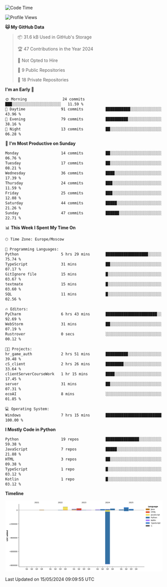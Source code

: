 <!--START_SECTION:waka-->
![Code Time](http://img.shields.io/badge/Code%20Time-325%20hrs%2013%20mins-blue)

![Profile Views](http://img.shields.io/badge/Profile%20Views-0-blue)

**🐱 My GitHub Data** 

> 📦 31.6 kB Used in GitHub's Storage 
 > 
> 🏆 47 Contributions in the Year 2024
 > 
> 🚫 Not Opted to Hire
 > 
> 📜 9 Public Repositories 
 > 
> 🔑 18 Private Repositories 
 > 
**I'm an Early 🐤** 

```text
🌞 Morning                24 commits          ███░░░░░░░░░░░░░░░░░░░░░░   11.59 % 
🌆 Daytime                91 commits          ███████████░░░░░░░░░░░░░░   43.96 % 
🌃 Evening                79 commits          ██████████░░░░░░░░░░░░░░░   38.16 % 
🌙 Night                  13 commits          ██░░░░░░░░░░░░░░░░░░░░░░░   06.28 % 
```
📅 **I'm Most Productive on Sunday** 

```text
Monday                   14 commits          ██░░░░░░░░░░░░░░░░░░░░░░░   06.76 % 
Tuesday                  17 commits          ██░░░░░░░░░░░░░░░░░░░░░░░   08.21 % 
Wednesday                36 commits          ████░░░░░░░░░░░░░░░░░░░░░   17.39 % 
Thursday                 24 commits          ███░░░░░░░░░░░░░░░░░░░░░░   11.59 % 
Friday                   25 commits          ███░░░░░░░░░░░░░░░░░░░░░░   12.08 % 
Saturday                 44 commits          █████░░░░░░░░░░░░░░░░░░░░   21.26 % 
Sunday                   47 commits          ██████░░░░░░░░░░░░░░░░░░░   22.71 % 
```


📊 **This Week I Spent My Time On** 

```text
🕑︎ Time Zone: Europe/Moscow

💬 Programming Languages: 
Python                   5 hrs 29 mins       ███████████████████░░░░░░   75.74 % 
TypeScript               31 mins             ██░░░░░░░░░░░░░░░░░░░░░░░   07.17 % 
GitIgnore file           15 mins             █░░░░░░░░░░░░░░░░░░░░░░░░   03.67 % 
textmate                 15 mins             █░░░░░░░░░░░░░░░░░░░░░░░░   03.60 % 
SQL                      11 mins             █░░░░░░░░░░░░░░░░░░░░░░░░   02.56 % 

🔥 Editors: 
PyCharm                  6 hrs 43 mins       ███████████████████████░░   92.69 % 
WebStorm                 31 mins             ██░░░░░░░░░░░░░░░░░░░░░░░   07.19 % 
Rustrover                0 secs              ░░░░░░░░░░░░░░░░░░░░░░░░░   00.12 % 

🐱‍💻 Projects: 
hr_game_auth             2 hrs 51 mins       ██████████░░░░░░░░░░░░░░░   39.48 % 
cS_client                2 hrs 26 mins       ████████░░░░░░░░░░░░░░░░░   33.64 % 
clientServerCourseWork   1 hr 15 mins        ████░░░░░░░░░░░░░░░░░░░░░   17.45 % 
server                   31 mins             ██░░░░░░░░░░░░░░░░░░░░░░░   07.31 % 
ecoAI                    8 mins              ░░░░░░░░░░░░░░░░░░░░░░░░░   01.85 % 

💻 Operating System: 
Windows                  7 hrs 15 mins       █████████████████████████   100.00 % 
```

**I Mostly Code in Python** 

```text
Python                   19 repos            ███████████████░░░░░░░░░░   59.38 % 
JavaScript               7 repos             █████░░░░░░░░░░░░░░░░░░░░   21.88 % 
HTML                     3 repos             ██░░░░░░░░░░░░░░░░░░░░░░░   09.38 % 
TypeScript               1 repo              █░░░░░░░░░░░░░░░░░░░░░░░░   03.12 % 
Kotlin                   1 repo              █░░░░░░░░░░░░░░░░░░░░░░░░   03.12 % 
```



**Timeline**

![Lines of Code chart](https://raw.githubusercontent.com/adlemx/adlemx/main/assets/bar_graph.png)


 Last Updated on 15/05/2024 09:09:55 UTC
<!--END_SECTION:waka-->
